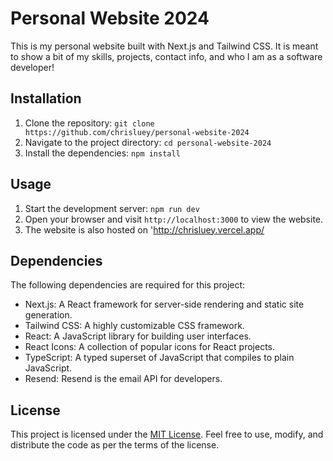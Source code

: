 # Personal Website 2024

This is my personal website built with Next.js and Tailwind CSS. It is meant to show a bit of my skills, projects, contact info, and who I am as a software developer!

## Installation

1. Clone the repository: `git clone https://github.com/chrisluey/personal-website-2024`
2. Navigate to the project directory: `cd personal-website-2024`
3. Install the dependencies: `npm install`

## Usage

1. Start the development server: `npm run dev`
2. Open your browser and visit `http://localhost:3000` to view the website.
3. The website is also hosted on 'http://chrisluey.vercel.app/

## Dependencies

The following dependencies are required for this project:

- Next.js: A React framework for server-side rendering and static site generation.
- Tailwind CSS: A highly customizable CSS framework.
- React: A JavaScript library for building user interfaces.
- React Icons: A collection of popular icons for React projects.
- TypeScript: A typed superset of JavaScript that compiles to plain JavaScript.
- Resend: Resend is the email API for developers.

## License

This project is licensed under the [MIT License](https://opensource.org/licenses/MIT). Feel free to use, modify, and distribute the code as per the terms of the license.

